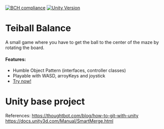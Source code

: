 [![BCH compliance](https://bettercodehub.com/edge/badge/Pedrobusou/Teiball-Balance?branch=master)](https://bettercodehub.com/)
[![Unity Version](https://img.shields.io/badge/unity%20version%20-2019.2.2f1-blue.svg)](https://unity3d.com/unity/whats-new/2019.2.2)

# Teiball Balance
A small game where you have to get the ball to the center of the maze by rotating the board.

#### Features:
- Humble Object Pattern (interfaces, controller classes)
- Playable with WASD, arroyKeys and joystick
- [Try now!](https://pedrobusou.github.io/Teiball-Balance/DemoBuild/index.html)

# Unity base project

References:
https://thoughtbot.com/blog/how-to-git-with-unity
https://docs.unity3d.com/Manual/SmartMerge.html
